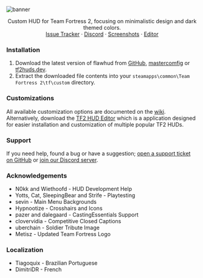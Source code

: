 <!-- TITLE -->
![banner](https://user-images.githubusercontent.com/6818236/123499065-fba2e480-d601-11eb-96e4-e0879c7b2fbd.png)
<p align="center">
  <p align="center">
    Custom HUD for Team Fortress 2, focusing on minimalistic design and dark themed colors.
    <br />
    <a href="https://github.com/CriticalFlaw/flawhud/issues">Issue Tracker</a>
    ·
    <a href="https://discord.gg/hTdtK9vBhE">Discord</a>
    ·
    <a href="https://imgur.com/a/0whDjXr">Screenshots</a>
    ·
    <a href="https://github.com/CriticalFlaw/TF2HUD.Editor/releases/latest">Editor</a>
  </p>
</p>

### Installation
1. Download the latest version of flawhud from [GitHub][download-link], [mastercomfig][mastercomfig-link] or [tf2huds.dev][tf2huds-link].
2. Extract the downloaded file contents into your `steamapps\common\Team Fortress 2\tf\custom` directory.

### Customizations
All available customization options are documented on the [wiki][wiki-link]. Alternatively, download the [TF2 HUD Editor][editor-link] which is a application designed for easier installation and customization of multiple popular TF2 HUDs.

### Support
If you need help, found a bug or have a suggestion; [open a support ticket on GitHub][issues-link] or [join our Discord server][discord-link].

### Acknowledgements
* N0kk and Wiethoofd - HUD Development Help
* Yotts, Cat, SleepingBear and Strife - Playtesting
* sevin - Main Menu Backgrounds
* Hypnootize - Crosshairs and Icons
* pazer and dalegaard - CastingEssentials Support
* clovervidia - Competitive Closed Captions
* uberchain - Soldier Tribute Image
* Metisz - Updated Team Fortress Logo

### Localization
* Tiagoquix - Brazilian Portuguese
* DimitriDR - French

<!-- LINKS -->
[download-link]: https://github.com/CriticalFlaw/flawhud/releases/latest
[mastercomfig-link]: https://mastercomfig.com/huds/page/flawhud/
[tf2huds-link]: https://tf2huds.dev/hud/FlawHUD
[wiki-link]: https://github.com/CriticalFlaw/flawhud/wiki
[editor-link]: https://github.com/CriticalFlaw/TF2HUD.Editor/releases/latest
[issues-link]: https://github.com/CriticalFlaw/flawhud/issues
[discord-link]: https://discord.gg/hTdtK9vBhE
